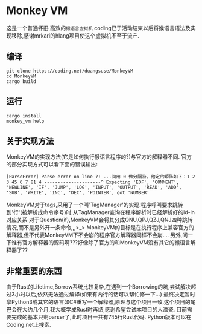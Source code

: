# Monkey VM
这是一个普通~~怀旧~~,高效的`猴语言虚拟机`
coding已于活动结束以后将猴语言语法及实现移除,感谢mrkari的hlang项目使这个虚拟机不至于流产.

## 编译
```shell
git clone https://coding.net/duangsuse/MonkeyVM
cd MonkeyVM
cargo build
```

## 运行
```shell
cargo install
monkey_vm help
```
## 关于实现方法
MonkeyVM的实现方法(它是如何执行猴语言程序的?)与官方的解释器不同.
官方的部分实现方式可以看下面的错误输出:
```
[ParseError] Parse error on line 7: ...间用 0 做分隔符。给定的矩阵如下：1 2 3 45 6 7 81 4 ---------------------^ Expecting 'EOF', 'COMMENT', 'NEWLINE', 'IF', 'JUMP', 'LOG', 'INPUT', 'OUTPUT', 'READ', 'ADD', 'SUB', 'WRITE', 'INC', 'DEC', 'POINTER', got 'NUMBER'
```
MonkeyVM对于tags,采用了一个叫'TagManager'的实现.程序呼叫要求跳转到'行'(被解析成命令序号)时,从TagManager查询在程序解析时已经解析好的id-ln对应关系
对于Question(if),MonkeyVM会将其分成QNU,QPJ,QZJ,QNJ四种跳转情况,而不是另外开一条命令,,,>_>
MonkeyVM的目标是在执行程序上兼容官方的解释器,但不代表MonkeyVM下不会崩的程序官方解释器同样不会崩....
另外,问一下谁有官方解释器的源码啊???好像除了官方的和MonkeyVM没有其它的猴语言解释器了??

## 非常重要的东西
由于Rust的Lifetime,Borrow系统比较复杂,在遇到一个Borrowing的坑,尝试解决超过3小时以后,依然无法通过编译(如果有内行的话可以帮忙修一下...)
最终决定暂时拿Python3或其它的语言如C#重写一个解释器,原理与这个项目一致.这个项目的尾巴会在大约几个月,我大概学成Rust时再结,感谢希望尝试本项目的人滋瓷.
目前需要完成的基本只剩parser了,此时项目一共有745行Rust代码.
Python版本可以在Coding.net上搜索.
